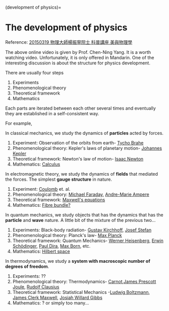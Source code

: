 (development of physics)=
# The development of physics


Reference: [20150319 物理大師楊振寧院士 科普講座 美與物理學](https://www.youtube.com/watch?v=qnX489DkpWw)

The above online video is given by Prof. Chen-Ning Yang. It is a worth watching video. Unfortunately, it is only offered in Mandarin. One of the interesting discussion is about the structure for physics development.

There are usually four steps 

1. Experiments
2. Phenomenological theory
3. Theoretical framework
4. Mathematics

Each parts are iterated between each other several times and eventually they are established in a self-consistent way. 

For example,

In classical mechanics, we study the dynamics of **particles** acted by forces.

1. Experiment: Observation of the orbits from earth- [Tycho Brahe](https://en.wikipedia.org/wiki/Tycho_Brahe)
2. Phenomenological theory: Kepler's laws of planetary motion- [Johannes Kepler](https://en.wikipedia.org/wiki/Johannes_Kepler)
3. Theoretical framework: Newton's law of motion- [Isaac Newton](https://en.wikipedia.org/wiki/Isaac_Newton)
4. Mathematics: [Calculus](https://en.wikipedia.org/wiki/Calculus)

In electromagnetic theory, we study the dynamics of **fields** that mediated the forces. The simplest **gauge structure** in nature.

1. Experiment:  [Coulomb](https://en.wikipedia.org/wiki/Coulomb) et. al.
2. Phenomenological theory: [Michael Faraday](https://en.wikipedia.org/wiki/Michael_Faraday), [Andre-Marie Ampere](https://en.wikipedia.org/wiki/André-Marie_Ampère)
3. Theoretical framework: [Maxwell's equations](https://en.wikipedia.org/wiki/Maxwell's_equations)
4. Mathematics: [Fibre bundle?](https://en.wikipedia.org/wiki/Fiber_bundle)

In quantum mechanics, we study objects that has the dynamics that has the **particle** and **wave**  nature. A little bit of the mixture of the previous two...

1. Experiments: Black-body radiation- [Gustav Kirchhoff](https://en.wikipedia.org/wiki/Gustav_Kirchhoff), [Josef Stefan](https://en.wikipedia.org/wiki/Josef_Stefan)
2. Phenomenological theory: Planck's law- [Max Planck](https://en.wikipedia.org/wiki/Max_Planck)
3. Theoretical framework: Quantum Mechanics- [Werner Heisenberg](https://en.wikipedia.org/wiki/Werner_Heisenberg), [Erwin Schödinger](https://en.wikipedia.org/wiki/Erwin_Schrödinger), [Paul Dira](https://en.wikipedia.org/wiki/Paul_Dirac), [Max Born](https://en.wikipedia.org/wiki/Max_Born), etc.
4. Mathematics: [Hilbert space](https://en.wikipedia.org/wiki/Hilbert_space)

In thermodynamics, we study a **system with macroscopic number of degrees of freedom**.

1. Experiments: ??
2. Phenomenological theory: Thermodynamics- [Carnot](https://en.wikipedia.org/wiki/Nicolas_Léonard_Sadi_Carnot),[James Prescott Joule](https://en.wikipedia.org/wiki/James_Prescott_Joule), [Rudolf Clausius](https://en.wikipedia.org/wiki/Rudolf_Clausius)
3. Theoretical framework: Statistical Mechanics -[Ludwig Boltzmann](https://en.wikipedia.org/wiki/Ludwig_Boltzmann), [James Clerk Maxwell](https://en.wikipedia.org/wiki/James_Clerk_Maxwell), [Josiah Willard Gibbs](https://en.wikipedia.org/wiki/Josiah_Willard_Gibbs) 
4. Mathematics: ? or simply too many...
